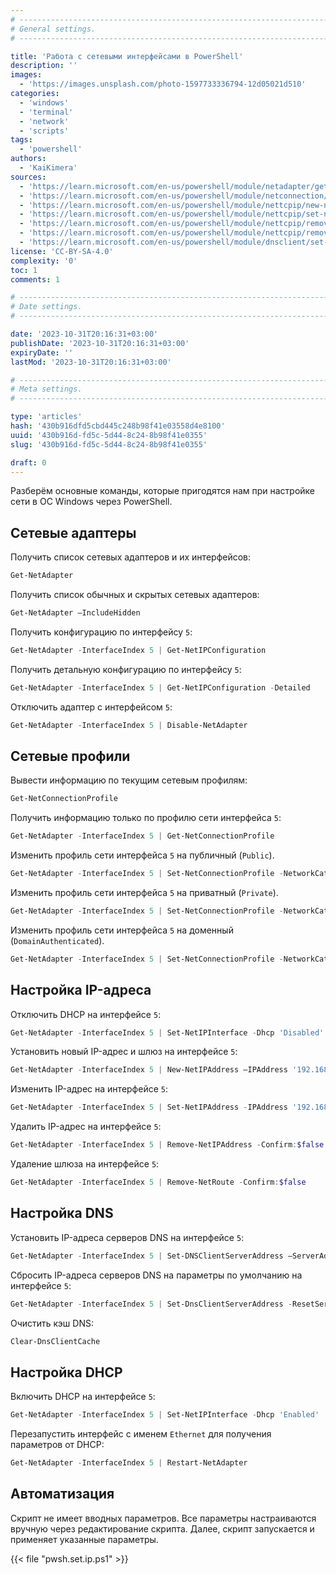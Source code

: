 ```yaml
---
# -------------------------------------------------------------------------------------------------------------------- #
# General settings.
# -------------------------------------------------------------------------------------------------------------------- #

title: 'Работа с сетевыми интерфейсами в PowerShell'
description: ''
images:
  - 'https://images.unsplash.com/photo-1597733336794-12d05021d510'
categories:
  - 'windows'
  - 'terminal'
  - 'network'
  - 'scripts'
tags:
  - 'powershell'
authors:
  - 'KaiKimera'
sources:
  - 'https://learn.microsoft.com/en-us/powershell/module/netadapter/get-netadapter'
  - 'https://learn.microsoft.com/en-us/powershell/module/netconnection/get-netconnectionprofile'
  - 'https://learn.microsoft.com/en-us/powershell/module/nettcpip/new-netipaddress'
  - 'https://learn.microsoft.com/en-us/powershell/module/nettcpip/set-netipinterface'
  - 'https://learn.microsoft.com/en-us/powershell/module/nettcpip/remove-netipaddress'
  - 'https://learn.microsoft.com/en-us/powershell/module/nettcpip/remove-netroute'
  - 'https://learn.microsoft.com/en-us/powershell/module/dnsclient/set-dnsclientserveraddress'
license: 'CC-BY-SA-4.0'
complexity: '0'
toc: 1
comments: 1

# -------------------------------------------------------------------------------------------------------------------- #
# Date settings.
# -------------------------------------------------------------------------------------------------------------------- #

date: '2023-10-31T20:16:31+03:00'
publishDate: '2023-10-31T20:16:31+03:00'
expiryDate: ''
lastMod: '2023-10-31T20:16:31+03:00'

# -------------------------------------------------------------------------------------------------------------------- #
# Meta settings.
# -------------------------------------------------------------------------------------------------------------------- #

type: 'articles'
hash: '430b916dfd5cbd445c248b98f41e03558d4e8100'
uuid: '430b916d-fd5c-5d44-8c24-8b98f41e0355'
slug: '430b916d-fd5c-5d44-8c24-8b98f41e0355'

draft: 0
---
```


Разберём основные команды, которые пригодятся нам при настройке сети в ОС Windows через PowerShell.

<!--more-->

## Сетевые адаптеры

Получить список сетевых адаптеров и их интерфейсов:

```powershell
Get-NetAdapter
```

Получить список обычных и скрытых сетевых адаптеров:

```powershell
Get-NetAdapter –IncludeHidden
```

Получить конфигурацию по интерфейсу `5`:

```powershell
Get-NetAdapter -InterfaceIndex 5 | Get-NetIPConfiguration
```

Получить детальную конфигурацию по интерфейсу `5`:

```powershell
Get-NetAdapter -InterfaceIndex 5 | Get-NetIPConfiguration -Detailed
```

Отключить адаптер с интерфейсом `5`:

```powershell
Get-NetAdapter -InterfaceIndex 5 | Disable-NetAdapter
```

## Сетевые профили

Вывести информацию по текущим сетевым профилям:

```powershell
Get-NetConnectionProfile
```

Получить информацию только по профилю сети интерфейса `5`:

```powershell
Get-NetAdapter -InterfaceIndex 5 | Get-NetConnectionProfile
```

Изменить профиль сети интерфейса `5` на публичный (`Public`).

```powershell
Get-NetAdapter -InterfaceIndex 5 | Set-NetConnectionProfile -NetworkCategory 'Public'
```

Изменить профиль сети интерфейса `5` на приватный (`Private`).

```powershell
Get-NetAdapter -InterfaceIndex 5 | Set-NetConnectionProfile -NetworkCategory 'Private'
```

Изменить профиль сети интерфейса `5` на доменный (`DomainAuthenticated`).

```powershell
Get-NetAdapter -InterfaceIndex 5 | Set-NetConnectionProfile -NetworkCategory 'DomainAuthenticated'
```

## Настройка IP-адреса

Отключить DHCP на интерфейсе `5`:

```powershell
Get-NetAdapter -InterfaceIndex 5 | Set-NetIPInterface -Dhcp 'Disabled'
```

Установить новый IP-адрес и шлюз на интерфейсе `5`:

```powershell
Get-NetAdapter -InterfaceIndex 5 | New-NetIPAddress –IPAddress '192.168.0.10' -PrefixLength '24' -DefaultGateway '192.168.0.1'
```

Изменить IP-адрес на интерфейсе `5`:

```powershell
Get-NetAdapter -InterfaceIndex 5 | Set-NetIPAddress -IPAddress '192.168.0.12'
```

Удалить IP-адрес на интерфейсе `5`:

```powershell
Get-NetAdapter -InterfaceIndex 5 | Remove-NetIPAddress -Confirm:$false
```

Удаление шлюза на интерфейсе `5`:

```powershell
Get-NetAdapter -InterfaceIndex 5 | Remove-NetRoute -Confirm:$false
```

## Настройка DNS

Установить IP-адреса серверов DNS на интерфейсе `5`:

```powershell
Get-NetAdapter -InterfaceIndex 5 | Set-DNSClientServerAddress –ServerAddresses ('192.168.0.2','192.168.1.2')
```

Сбросить IP-адреса серверов DNS на параметры по умолчанию на интерфейсе `5`:

```powershell
Get-NetAdapter -InterfaceIndex 5 | Set-DnsClientServerAddress -ResetServerAddresses
```

Очистить кэш DNS:

```powershell
Clear-DnsClientCache
```

## Настройка DHCP

Включить DHCP на интерфейсе `5`:

```powershell
Get-NetAdapter -InterfaceIndex 5 | Set-NetIPInterface -Dhcp 'Enabled'
```

Перезапустить интерфейс с именем `Ethernet` для получения параметров от DHCP:

```powershell
Get-NetAdapter -InterfaceIndex 5 | Restart-NetAdapter
```

## Автоматизация

Скрипт не имеет вводных параметров. Все параметры настраиваются вручную через редактирование скрипта. Далее, скрипт запускается и применяет указанные параметры.

{{< file "pwsh.set.ip.ps1" >}}

